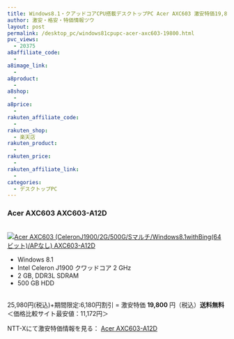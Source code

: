 ```yaml
---
title: Windows8.1・クアッドコアCPU搭載デスクトップPC Acer AXC603 激安特価19,800円！送料無料！
author: 激安・格安・特価情報ツウ
layout: post
permalink: /desktop_pc/windows81cpupc-acer-axc603-19800.html
pvc_views:
  - 20375
a8affiliate_code:
  -
a8image_link:
  -
a8product:
  -
a8shop:
  -
a8price:
  -
rakuten_affiliate_code:
  -
rakuten_shop:
  - 楽天店
rakuten_product:
  -
rakuten_price:
  -
rakuten_affiliate_link:
  -
categories:
  - デスクトップPC
---
```

### Acer AXC603 AXC603-A12D

<div class="img-bg2 img_L">
  <a href="//px.a8.net/svt/ejp?a8mat=ZYP6S+8IMA3E+S1Q+BWGDT&#038;a8ejpredirect=//nttxstore.jp/_II_EI14742653" target="_blank"><br /> <img border="0" alt="Acer AXC603 (CeleronJ1900/2G/500G/Sマルチ/Windows8.1withBing(64ビット)/APなし) AXC603-A12D" src="//i0.wp.com/image.nttxstore.jp/l2_images/E/EI/EI14742653.jpg?w=120" data-recalc-dims="1" /></a>
</div>

<!--more-->

  * Windows 8.1
  * Intel Celeron J1900 クワッドコア 2 GHz
  * 2 GB, DDR3L SDRAM
  * 500 GB HDD

<br clear="all" />25,980円(税込)+期間限定:6,180円割引 = 激安特価 <span class="tokka-price"><strong>19,800</strong></span> 円（税込）**送料無料**
＜価格比較サイト最安値：11,172円＞

NTT-Xにて激安特価情報を見る： <span class="fs150p"><a href="//px.a8.net/svt/ejp?a8mat=ZYP6S+8IMA3E+S1Q+BWGDT&#038;a8ejpredirect=//nttxstore.jp/_II_EI14742653" target="_blank">Acer AXC603-A12D</a></span>